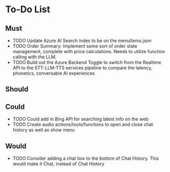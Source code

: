 # To-Do List

## Must

<!-- - TODO Change show history button text -->
<!-- - TODO Have Chat History Panel show who is speaking -->
<!-- - TODO Chat History, Align user right and assistant left, color -->
<!-- - TODO Chat History, have it keep up to the bottom always. -->
<!-- - TODO grounding in the history, help it show up correctly in the chat history. Consider removing it from the normal area when chat history is shown -->
<!-- - TODO increase the silence duration, edit the sensitivity -->
<!-- - TODO Get search tool up and running with realtime -->
<!-- - TODO Add UI elements to show the menu -->
<!-- - TODO Add UI elements to show the order -->
<!-- - TODO Add in the toggle-able elements to switch to the STT-LLM-TTS services pipeline to compare the latency, phonetics, conversable AI experiences -->
- TODO Update Azure AI Search index to be on the menuItems.json
- TODO Order Summary: Implement some sort of order state management, complete with price calculations. Needs to utilize function calling with the LLM.
- TODO Build out the Azure Backend Toggle to switch from the Realtime API to the STT-LLM-TTS services pipeline to compare the latency, phonetics, conversable AI experiences

## Should

<!-- - TODO Add PDF view in a left side panel for all files that are grounded on -->

## Could

- TODO Could add in Bing API for searching latest info on the web
- TODO Create audio actions/tools/functions to open and close chat history as well as show menu

## Would

<!-- - TODO Add timestamp (7:10 AM in the middle, small) if a message hasn't been added in a few minutes.  -->
<!-- - TODO Add a dark theme -->
- TODO Consider adding a chat box to the bottom of Chat History. This would make it Chat, instead of Chat History
